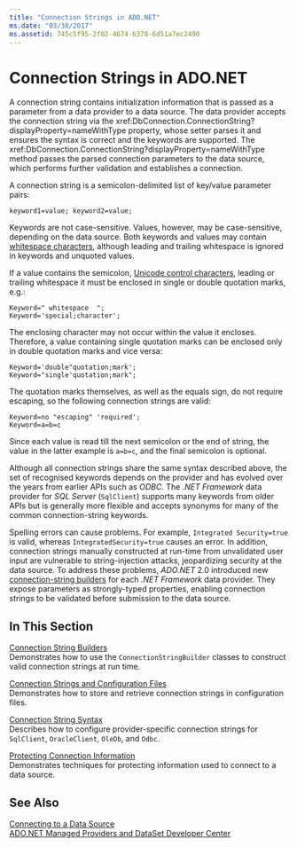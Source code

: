 ```yaml
---
title: "Connection Strings in ADO.NET"
ms.date: "03/30/2017"
ms.assetid: 745c5f95-2f02-4674-b378-6d51a7ec2490
---
```

# Connection Strings in ADO.NET

A connection string contains initialization information that is passed as a parameter from a data provider to a data source. The data provider accepts the connection string via the xref:DbConnection.ConnectionString?displayProperty=nameWithType property, whose setter parses it and ensures the syntax is correct and the keywords are supported.
The xref:DbConnection.ConnectionString?displayProperty=nameWithType method passes the parsed connection parameters to the data source, which performs further validation and establishes a connection.

A connection string is a semicolon-delimited list of key/value parameter pairs:
  
	keyword1=value; keyword2=value;
  
Keywords are not case-sensitive. Values, however, may be case-sensitive, depending on the data source. Both keywords and values may contain [whitespace characters](https://en.wikipedia.org/wiki/Whitespace_character#Unicode), although leading and trailing whitespace is ignored in keywords and unquoted values.

If a value contains the semicolon, [Unicode control characters](https://en.wikipedia.org/wiki/Unicode_control_characters), leading or trailing whitespace it must be enclosed in single or double quotation marks, e.g.:

	Keyword=" whitespace  ";
	Keyword='special;character';

The enclosing character may not occur within the value it encloses. Therefore, a value containing single quotation marks can be enclosed only in double quotation marks and vice versa:

	Keyword='double"quotation;mark';
	Keyword="single'quotation;mark";

The quotation marks themselves, as well as the equals sign, do not require escaping, so the following connection strings are valid:

	Keyword=no "escaping" 'required';
	Keyword=a=b=c

Since each value is read till the next semicolon or the end of string, the value in the latter example is `a=b=c`, and the final semicolon is optional.

Although all connection strings share the same syntax described above, the set of recognised keywords depends on the provider and has evolved over the years from earlier APIs such as *ODBC*. The *.NET Framework* data provider for *SQL Server* (`SqlClient`) supports many keywords from older APIs but is generally more flexible and accepts synonyms for many of the common connection-string keywords.

Spelling errors can cause problems. For example, `Integrated Security=true` is valid, whereas `IntegratedSecurity=true` causes an error. In addition, connection strings manually constructed at run-time from unvalidated user input are vulnerable to string-injection attacks, jeopardizing security at the data source. To address these problems, *ADO.NET* 2.0 introduced new [connection-string builders](../../../../docs/framework/data/adonet/connection-string-builders.md) for each *.NET Framework* data provider. They expose parameters as strongly-typed properties, enabling connection strings to be validated before submission to the data source.

## In This Section  
 [Connection String Builders](../../../../docs/framework/data/adonet/connection-string-builders.md)  
 Demonstrates how to use the `ConnectionStringBuilder` classes to construct valid connection strings at run time.
  
 [Connection Strings and Configuration Files](../../../../docs/framework/data/adonet/connection-strings-and-configuration-files.md)  
 Demonstrates how to store and retrieve connection strings in configuration files.
  
 [Connection String Syntax](../../../../docs/framework/data/adonet/connection-string-syntax.md)  
 Describes how to configure provider-specific connection strings for `SqlClient`, `OracleClient`, `OleDb`, and `Odbc`.
  
 [Protecting Connection Information](../../../../docs/framework/data/adonet/protecting-connection-information.md)  
 Demonstrates techniques for protecting information used to connect to a data source.
  
## See Also  
 [Connecting to a Data Source](/cpp/data/odbc/connecting-to-a-data-source)  
 [ADO.NET Managed Providers and DataSet Developer Center](https://go.microsoft.com/fwlink/?LinkId=217917)
